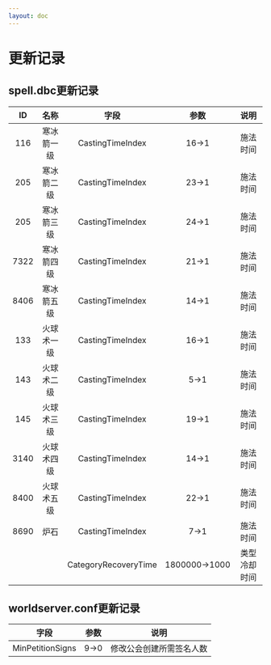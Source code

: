 ```yaml
---
layout: doc
---
```


# 更新记录
## spell.dbc更新记录
|ID|名称|字段|参数|说明|
|:----:|:----:|:----:|:----:|:----:|
|116|寒冰箭一级|CastingTimeIndex|16→1<Badge type="warning" text="修改" />|施法时间|
|205|寒冰箭二级|CastingTimeIndex|23→1<Badge type="warning" text="修改" />|施法时间|
|205|寒冰箭三级|CastingTimeIndex|24→1<Badge type="warning" text="修改" />|施法时间|
|7322|寒冰箭四级|CastingTimeIndex|21→1<Badge type="warning" text="修改" />|施法时间|
|8406|寒冰箭五级|CastingTimeIndex|14→1<Badge type="warning" text="修改" />|施法时间|
|133|火球术一级|CastingTimeIndex|16→1<Badge type="warning" text="修改" />|施法时间|
|143|火球术二级|CastingTimeIndex|5→1<Badge type="warning" text="修改" />|施法时间|
|145|火球术三级|CastingTimeIndex|19→1<Badge type="warning" text="修改" />|施法时间|
|3140|火球术四级|CastingTimeIndex|14→1<Badge type="warning" text="修改" />|施法时间|
|8400|火球术五级|CastingTimeIndex|22→1<Badge type="warning" text="修改" />|施法时间|
|8690|炉石|CastingTimeIndex|7→1<Badge type="warning" text="修改" />|施法时间|
|||CategoryRecoveryTime|1800000→1000<Badge type="warning" text="修改" />|类型冷却时间|
## worldserver.conf更新记录
|字段|参数|说明|
|:----:|:----:|:----:|
|MinPetitionSigns|9→0<Badge type="warning" text="修改" />|修改公会创建所需签名人数|